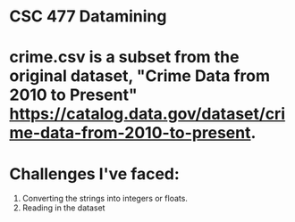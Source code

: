 # CSC 477 Datamining 
# crime.csv is a subset from the original dataset, "Crime Data from 2010 to Present" https://catalog.data.gov/dataset/crime-data-from-2010-to-present.






# Challenges I've faced:
1. Converting the strings into integers or floats.
2. Reading in the dataset 
